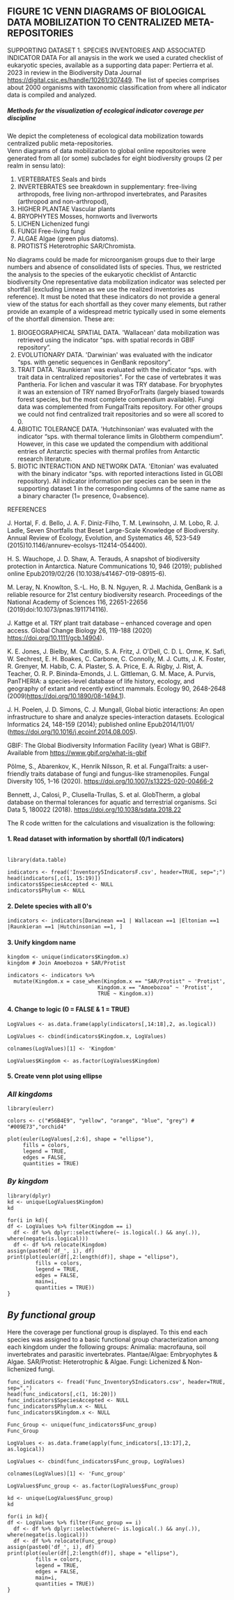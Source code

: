 ## FIGURE 1C VENN DIAGRAMS OF BIOLOGICAL DATA MOBILIZATION TO CENTRALIZED META-REPOSITORIES

SUPPORTING DATASET 1. SPECIES INVENTORIES AND ASSOCIATED INDICATOR DATA For all anaysis in the work we used a curated checklist of eukaryotic species, available as a supporting data paper: Pertierra et al. 2023 in review in the Biodiversity Data Journal https://digital.csic.es/handle/10261/307449. The list of species comprises about 2000 organisms with taxonomic classification from where all indicator data is compiled and analyzed. 

##### Methods for the visualization of ecological indicator coverage per discipline

We depict the completeness of ecological data mobilization towards centralized public meta-repositories.  
Venn diagrams of data mobilization to global online repositories were generated from all (or some) subclades for eight biodiversity groups (2 per realm in sensu lato): 
1. VERTEBRATES Seals and birds
2. INVERTEBRATES see breakdown in supplementary: free-living arthropods, free living non-arthropod invertebrates, and Parasites (arthropod and non-arthropod), 
3. HIGHER PLANTAE Vascular plants 
4. BRYOPHYTES Mosses, hornworts and liverworts
5. LICHEN Lichenized fungi 
6. FUNGI Free-living fungi
7. ALGAE Algae (green plus diatoms).
8. PROTISTS Heterotrophic SAR/Chromista.

No diagrams could be made for microorganism groups due to their large numbers and absence of consolidated lists of species. Thus, we restricted the analysis to the species of the eukaryotic checklist of Antarctic biodiversity
One representative data mobilization indicator was selected per shortfall (excluding Linnean as we use the realized inventories as reference). It must be noted that these indicators do not provide a general view of the status for each shortfall 
as they cover many elements, but rather provide an example of a widespread metric typically used in some elements of the shortfall dimension. These are:
1.	BIOGEOGRAPHICAL SPATIAL DATA. 'Wallacean' data mobilization was retrieved using the indicator “sps. with spatial records in GBIF repository”. 
2.	EVOLUTIONARY DATA. 'Darwinian' was evaluated with the indicator “sps. with genetic sequences in GenBank repository”.  
3.	TRAIT DATA. 'Raunkieran' was evaluated with the indicator “sps. with trait data in centralized repositories”. For the case of vertebrates it was Pantheria. For lichen and vascular it was TRY database. 
For bryophytes it was an extension of TRY named BryoForTraits (largely biased towards forest species, but the most complete compendium available). Fungi data was complemented from FungalTraits repository. 
For other groups we could not find centralized trait repositories and so were all scored to 0. 
4.	ABIOTIC TOLERANCE DATA. 'Hutchinsonian' was evaluated with the indicator “sps. with thermal tolerance limits in Globtherm compendium”. However, in this case we updated the compendium with additional entries of 
Antarctic species with thermal profiles from Antarctic research literature. 
5.	BIOTIC INTERACTION AND NETWORK DATA. 'Eltonian' was evaluated with the binary indicator “sps. with reported interactions listed in GLOBI repository).
All indicator information per species can be seen in the supporting dataset 1 in the corresponding columns of the same name as a binary character (1= presence, 0=absence).

REFERENCES

J. Hortal, F. d. Bello, J. A. F. Diniz-Filho, T. M. Lewinsohn, J. M. Lobo, R. J. Ladle, Seven Shortfalls that Beset Large-Scale Knowledge of Biodiversity. Annual Review of Ecology, Evolution, and Systematics 46, 523-549 (2015)10.1146/annurev-ecolsys-112414-054400).

H. S. Wauchope, J. D. Shaw, A. Terauds, A snapshot of biodiversity protection in Antarctica. Nature Communications 10, 946 (2019); published online Epub2019/02/26 (10.1038/s41467-019-08915-6).

M. Leray, N. Knowlton, S.-L. Ho, B. N. Nguyen, R. J. Machida, GenBank is a reliable resource for 21st century biodiversity research. Proceedings of the National Academy of Sciences 116, 22651-22656 (2019)doi:10.1073/pnas.1911714116).

J. Kattge et al. TRY plant trait database – enhanced coverage and open access. Global Change Biology 26, 119-188 (2020) https://doi.org/10.1111/gcb.14904).

K. E. Jones, J. Bielby, M. Cardillo, S. A. Fritz, J. O'Dell, C. D. L. Orme, K. Safi, W. Sechrest, E. H. Boakes, C. Carbone, C. Connolly, M. J. Cutts, J. K. Foster, R. Grenyer, M. Habib, C. A. Plaster, S. A. Price, E. A. Rigby, J. Rist, A. Teacher, O. R. P. Bininda-Emonds, J. L. Gittleman, G. M. Mace, A. Purvis, PanTHERIA: a species-level database of life history, ecology, and geography of extant and recently extinct mammals. Ecology 90, 2648-2648 (2009)https://doi.org/10.1890/08-1494.1).

J. H. Poelen, J. D. Simons, C. J. Mungall, Global biotic interactions: An open infrastructure to share and analyze species-interaction datasets. Ecological Informatics 24, 148-159 (2014); published online Epub2014/11/01/ (https://doi.org/10.1016/j.ecoinf.2014.08.005).

GBIF: The Global Biodiversity Information Facility (year) What is GBIF?. Available from https://www.gbif.org/what-is-gbif 

Põlme, S., Abarenkov, K., Henrik Nilsson, R. et al. FungalTraits: a user-friendly traits database of fungi and fungus-like stramenopiles. Fungal Diversity 105, 1–16 (2020). https://doi.org/10.1007/s13225-020-00466-2

Bennett, J., Calosi, P., Clusella-Trullas, S. et al. GlobTherm, a global database on thermal tolerances for aquatic and terrestrial organisms. Sci Data 5, 180022 (2018). https://doi.org/10.1038/sdata.2018.22

The R code written for the calculations and visualization is the following:

#### 1. Read dataset with information by shortfall (0/1 indicators)

```{r message=FALSE, warning=FALSE}

library(data.table)

indicators <- fread('Inventory5IndicatorsF.csv', header=TRUE, sep=";")
head(indicators[,c(1, 15:19)])
indicators$SpeciesAccepted <- NULL
indicators$Phylum <- NULL
```

#### 2. Delete species with all 0's

```{r, message=FALSE, warning=FALSE}
indicators <- indicators[Darwinean ==1 | Wallacean ==1 |Eltonian ==1 |Raunkieran ==1 |Hutchinsonian ==1, ]
```

#### 3. Unify kingdom name

```{r, message=FALSE, warning=FALSE}
kingdom <- unique(indicators$Kingdom.x)
kingdom # Join Amoebozoa + SAR/Protist

indicators <- indicators %>% 
  mutate(Kingdom.x = case_when(Kingdom.x == "SAR/Protist" ~ 'Protist',
                             Kingdom.x == "Amoebozoa" ~ 'Protist',
                             TRUE ~ Kingdom.x))
```

#### 4. Change to logic (0 = FALSE & 1 = TRUE)

```{r, message=FALSE, warning=FALSE}
LogValues <- as.data.frame(apply(indicators[,14:18],2, as.logical))

LogValues <- cbind(indicators$Kingdom.x, LogValues)

colnames(LogValues)[1] <- 'Kingdom'

LogValues$Kingdom <- as.factor(LogValues$Kingdom)
```

#### 5. Create venn plot using ellipse

### *All kingdoms*

```{r, message=FALSE, warning=FALSE}
library(eulerr)

colors <- c("#56B4E9", "yellow", "orange", "blue", "grey") # "#009E73","orchid4"

plot(euler(LogValues[,2:6], shape = "ellipse"), 
     fills = colors, 
     legend = TRUE, 
     edges = FALSE,
     quantities = TRUE)
```
### *By kingdom*

```{r echo=TRUE, message=FALSE, warning=FALSE}
library(dplyr)
kd <- unique(LogValues$Kingdom)
kd

for(i in kd){
df <- LogValues %>% filter(Kingdom == i)
  df <- df %>% dplyr::select(where(~ is.logical(.) && any(.)), where(negate(is.logical)))
  df <- df %>% relocate(Kingdom)
assign(paste0('df_', i), df)
print(plot(euler(df[,2:length(df)], shape = "ellipse"), 
         fills = colors, 
         legend = TRUE, 
         edges = FALSE,
         main=i,
         quantities = TRUE))
}

```
## *By functional group*
Here the coverage per functional group is displayed. To this end each species was assigned to a basic functional group characterization among each kingdom under the following groups: Animalia: macrofauna, soil invertebrates and parasitic invertebrates. Plantae/Algae: Embryophytes & Algae. SAR/Protist: Heterotrophic & Algae. Fungi: Lichenized & Non-lichenized fungi. 

```{r, message=FALSE, warning=FALSE}
func_indicators <- fread('Func_Inventory5Indicators.csv', header=TRUE, sep=",")
head(func_indicators[,c(1, 16:20)])
func_indicators$SpeciesAccepted <- NULL
func_indicators$Phylum.x <- NULL
func_indicators$Kingdom.x <- NULL

Func_Group <- unique(func_indicators$Func_group)
Func_Group

```

```{r echo=TRUE, message=FALSE, warning=FALSE}
LogValues <- as.data.frame(apply(func_indicators[,13:17],2, as.logical))

LogValues <- cbind(func_indicators$Func_group, LogValues)

colnames(LogValues)[1] <- 'Func_group'

LogValues$Func_group <- as.factor(LogValues$Func_group)

kd <- unique(LogValues$Func_group)
kd

for(i in kd){
df <- LogValues %>% filter(Func_group == i)
  df <- df %>% dplyr::select(where(~ is.logical(.) && any(.)), where(negate(is.logical)))
  df <- df %>% relocate(Func_group)
assign(paste0('df_', i), df)
print(plot(euler(df[,2:length(df)], shape = "ellipse"), 
         fills = colors, 
         legend = TRUE, 
         edges = FALSE,
         main=i,
         quantities = TRUE))
}

```

